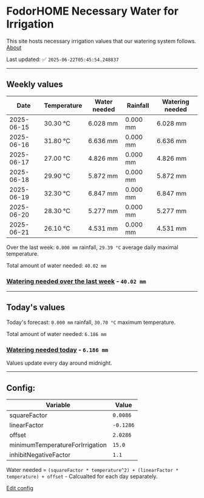 # FodorHOME Necessary Water for Irrigation

This site hosts necessary irrigation values that our watering system follows. [About](https://github.com/redyau/irrigation)

Last updated: ✅ `2025-06-22T05:45:54.248837`

---

## Weekly values

| Date | Temperature | Water needed | Rainfall | Watering needed |
|-----|-----|-----|-----|-----|
| 2025-06-15 | 30.30 °C | 6.028 mm | 0.000 mm | 6.028 mm |
| 2025-06-16 | 31.80 °C | 6.636 mm | 0.000 mm | 6.636 mm |
| 2025-06-17 | 27.00 °C | 4.826 mm | 0.000 mm | 4.826 mm |
| 2025-06-18 | 29.90 °C | 5.872 mm | 0.000 mm | 5.872 mm |
| 2025-06-19 | 32.30 °C | 6.847 mm | 0.000 mm | 6.847 mm |
| 2025-06-20 | 28.30 °C | 5.277 mm | 0.000 mm | 5.277 mm |
| 2025-06-21 | 26.10 °C | 4.531 mm | 0.000 mm | 4.531 mm |


Over the last week: `0.000 mm` rainfall, `29.39 °C` average daily maximal temperature.

Total amount of water needed: `40.02 mm`

### [Watering needed over the last week](lastweek.txt) - `40.02 mm`

---

## Today's values

Today's forecast: `0.000 mm` rainfall, `30.70 °C` maximum temperature.

Total amount of water needed: `6.186 mm`

### [Watering needed today](today.txt) - `6.186 mm`

Values update every day around midnight.

---

## Config:

| Variable | Value |
|-----|-----|
| squareFactor | `0.0086` |
| linearFactor | `-0.1286` |
| offset | `2.0286` |
| minimumTemperatureForIrrigation | `15.0` |
| inhibitNegativeFactor | `1.1` |

Water needed = `(squareFactor * temperature^2) + (linearFactor * temperature) + offset` - Calcualted for each day separately.

[Edit config](https://github.com/RedyAu/irrigation/edit/main/config.json)
